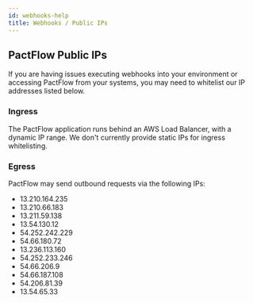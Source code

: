 ```yaml
---
id: webhooks-help
title: Webhooks / Public IPs
---
```


## PactFlow Public IPs

If you are having issues executing webhooks into your environment or accessing PactFlow from your systems, you may need to whitelist our IP addresses listed below.

### Ingress

The PactFlow application runs behind an AWS Load Balancer, with a dynamic IP range. We don't currently provide static IPs for ingress whitelisting.

### Egress

PactFlow may send outbound requests via the following IPs:

- 13.210.164.235
- 13.210.66.183
- 13.211.59.138
- 13.54.130.12
- 54.252.242.229
- 54.66.180.72
- 13.236.113.160
- 54.252.233.246
- 54.66.206.9
- 54.66.187.108
- 54.206.81.39
- 13.54.65.33
